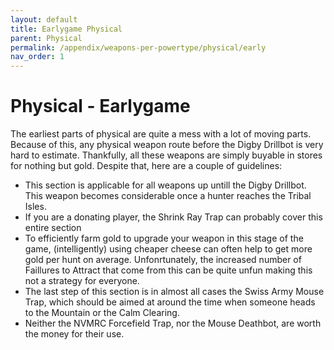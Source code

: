 ```yaml
---
layout: default
title: Earlygame Physical
parent: Physical
permalink: /appendix/weapons-per-powertype/physical/early
nav_order: 1
---
```


# Physical - Earlygame

The earliest parts of physical are quite a mess with a lot of moving parts. Because of this, any physical weapon route before the Digby Drillbot is very hard to estimate. Thankfully, all these weapons are simply buyable in stores for nothing but gold. Despite that, here are a couple of guidelines:
- This section is applicable for all weapons up untill the Digby Drillbot. This weapon becomes considerable once a hunter reaches the Tribal Isles.
- If you are a donating player, the Shrink Ray Trap can probably cover this entire section
- To efficiently farm gold to upgrade your weapon in this stage of the game, (intelligently) using cheaper cheese can often help to get more gold per hunt on average. Unfonrtunately, the increased number of Faillures to Attract that come from this can be quite unfun making this not a strategy for everyone.
- The last step of this section is in almost all cases the Swiss Army Mouse Trap, which should be aimed at around the time when someone heads to the Mountain or the Calm Clearing.
- Neither the NVMRC Forcefield Trap, nor the Mouse Deathbot, are worth the money for their use.